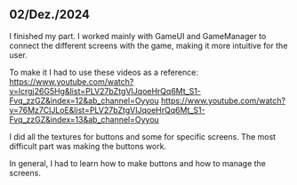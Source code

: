 ## 02/Dez./2024

I finished my part. I worked mainly with GameUI and GameManager to connect the different screens with the game, 
making it more intuitive for the user. 

To make it I had to use these videos as a reference: 
https://www.youtube.com/watch?v=lcrgj26G5Hg&list=PLV27bZtgVIJqoeHrQq6Mt_S1-Fvq_zzGZ&index=12&ab_channel=Oyyou
https://www.youtube.com/watch?v=76Mz7ClJLoE&list=PLV27bZtgVIJqoeHrQq6Mt_S1-Fvq_zzGZ&index=13&ab_channel=Oyyou

I did all the textures for buttons and some for specific screens. 
The most difficult part was making the buttons work.

In general, I had to learn how to make buttons and how to manage the screens. 


